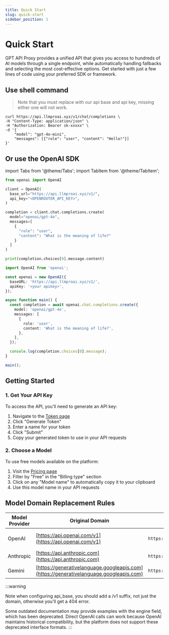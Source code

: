 ```yaml
---
title: Quick Start
slug: quick-start
sidebar_position: 1
---
```



# Quick Start

GPT API Proxy provides a unified API that gives you access to hundreds of AI models through a single endpoint, while automatically handling fallbacks and selecting the most cost-effective options. Get started with just a few lines of code using your preferred SDK or framework.





## Use shell command

> Note that you must replace with our api base and api key, missing either one will not work.

```shell
curl https://api.llmproai.xyz/v1/chat/completions \
-H "Content-Type: application/json" \
-H "Authorization: Bearer sk-xxxxx" \
-d '{
    "model": "gpt-4o-mini",
    "messages": [{"role": "user", "content": "Hello!"}]
}'
```


## Or use the OpenAI SDK

import Tabs from '@theme/Tabs';
import TabItem from '@theme/TabItem';

<Tabs>
  <TabItem value="python" label="Python">

```python
from openai import OpenAI

client = OpenAI(
  base_url="https://api.llmproai.xyz/v1/",
  api_key="<OPENROUTER_API_KEY>",
)

completion = client.chat.completions.create(
  model="openai/gpt-4o",
  messages=[
    {
      "role": "user",
      "content": "What is the meaning of life?"
    }
  ]
)

print(completion.choices[0].message.content)
```

  </TabItem>
  <TabItem value="typescript" label="TypeScript">

```typescript
import OpenAI from 'openai';

const openai = new OpenAI({
  baseURL: 'https://api.llmproai.xyz/v1/',
  apiKey: '<your apikey>',
});

async function main() {
  const completion = await openai.chat.completions.create({
    model: 'openai/gpt-4o',
    messages: [
      {
        role: 'user',
        content: 'What is the meaning of life?',
      },
    ],
  });

  console.log(completion.choices[0].message);
}

main();
```

  </TabItem>
</Tabs>


## Getting Started

### 1. Get Your API Key

To access the API, you'll need to generate an API key:

1. Navigate to the [Token page](https://api.llmproai.xyz/token)
2. Click "Generate Token"
3. Enter a name for your token
4. Click "Submit"
5. Copy your generated token to use in your API requests

### 2. Choose a Model

To use free models available on the platform:

1. Visit the [Pricing page](https://api.llmproai.xyz/pricing)
2. Filter by "Free" in the "Billing type" section
3. Click on any "Model name" to automatically copy it to your clipboard
4. Use this model name in your API requests




## Model Domain Replacement Rules

| Model Provider | Original Domain | Replace with | Notes |
|---|---|---|---|
| OpenAI | [https://api.openai.com/v1](https://api.openai.com/v1) | `https://api.llmproai.xyz/v1/` | Generally need to add /v1 |
| Anthropic | [https://api.anthropic.com](https://api.anthropic.com) |`https://api.llmproai.xyz/v1/`|  |
| Gemini | [https://generativelanguage.googleapis.com](https://generativelanguage.googleapis.com) |`https://api.llmproai.xyz/v1/`|  |

:::warning

Note when configuring api_base, you should add a /v1 suffix, not just the domain, otherwise you'll get a 404 error.

Some outdated documentation may provide examples with the engine field, which has been deprecated. Direct OpenAI calls can work because OpenAI maintains historical compatibility, but the platform does not support these deprecated interface formats.
:::
